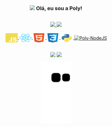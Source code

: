 
<h3 align="center">  <br>
<img src="https://raw.githubusercontent.com/alexnaiman/alexnaiman/master/resources/welcomeglitch.gif" width="50px" /> 
Olá, eu sou a Poly!
</h3><br>

<div align="center">
  <a href="https://github.com/laierpolyana">
  <img height="150em" src="https://github-readme-stats.vercel.app/api?username=laierpolyana&show_icons=true&theme=dracula&include_all_commits=true&count_private=true"/>
  <img height="150em" src="https://github-readme-stats.vercel.app/api/top-langs/?username=laierpolyana&layout=compact&langs_count=7&theme=dracula"/>
</div>
  
  <div style="display: inline_block" align="center"><br>
    
  <img align="center" alt="Poly-Js" height="30" width="40" src="https://raw.githubusercontent.com/devicons/devicon/master/icons/javascript/javascript-plain.svg">
  <img align="center" alt="Poly-React" height="30" width="40" src="https://raw.githubusercontent.com/devicons/devicon/master/icons/react/react-original.svg">
  <img align="center" alt="Poly-HTML" height="30" width="40" src="https://raw.githubusercontent.com/devicons/devicon/master/icons/html5/html5-original.svg">
  <img align="center" alt="Poly-CSS" height="30" width="40" src="https://raw.githubusercontent.com/devicons/devicon/master/icons/css3/css3-original.svg">
  <img align="center" alt="Poly-Python" height="30" width="40" src="https://raw.githubusercontent.com/devicons/devicon/master/icons/python/python-original.svg">
  <img align="center" alt="Poly-NodeJS" height="30" width="40" src="https://cdn.jsdelivr.net/gh/devicons/devicon/icons/nodejs/nodejs-original.svg">
 
  
  ##
    
    
<div align="center"> 
  <a href= "mailto:polyana.nayane@gmail.com"><img src="https://img.shields.io/badge/-Gmail-%23333?style=for-the-badge&logo=gmail&logoColor=white" target="_blank"></a>
  <a href="https://www.linkedin.com/in/polyana-laier" target="_blank"><img src="https://img.shields.io/badge/-LinkedIn-%230077B5?style=for-the-badge&logo=linkedin&logoColor=white" target="_blank"></a> 
 
  ![Snake animation](https://github.com/laierpolyana/laierpolyana/blob/output/github-contribution-grid-snake.svg)
 
</div>
